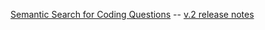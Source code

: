 [Semantic Search for Coding Questions](https://github.com/neuml/codequestion) -- [v.2 release notes](https://github.com/neuml/codequestion/releases/tag/v2.0.0)
